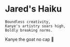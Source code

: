 # Jared's Haiku
```
Boundless creativity,
Kanye's artistry soars high,
Boldly breaking norms.
```
Kanye the goat no cap :goat: